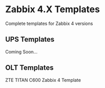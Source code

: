 # Zabbix 4.X Templates
 Complete templates for Zabbix 4 versions
 
## UPS Templates 
 Coming Soon...
## OLT Templates 
 ZTE TITAN C600 Zabbix 4 Template
